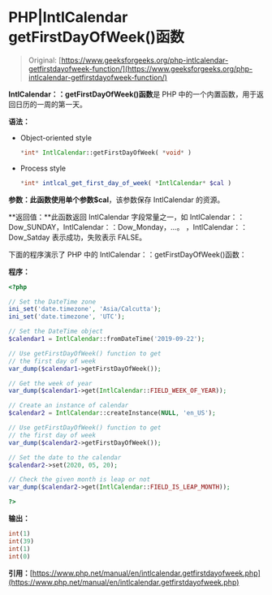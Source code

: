 # PHP|IntlCalendar getFirstDayOfWeek()函数

> Original: [https://www.geeksforgeeks.org/php-intlcalendar-getfirstdayofweek-function/](https://www.geeksforgeeks.org/php-intlcalendar-getfirstdayofweek-function/)

**IntlCalendar：：getFirstDayOfWeek()函数**是 PHP 中的一个内置函数，用于返回日历的一周的第一天。

**语法：**

*   Object-oriented style

    ```php
    *int* IntlCalendar::getFirstDayOfWeek( *void* )
    ```

*   Process style

    ```php
    *int* intlcal_get_first_day_of_week( *IntlCalendar* $cal )
    ```

**参数：**此函数使用单个参数**$cal**，该参数保存 IntlCalendar 的资源。

**返回值：**此函数返回 IntlCalendar 字段常量之一，如 IntlCalendar：：Dow_SUNDAY，IntlCalendar：：Dow_Monday，…。 ，IntlCalendar：：Dow_Satday 表示成功，失败表示 FALSE。

下面的程序演示了 PHP 中的 IntlCalendar：：getFirstDayOfWeek()函数：

**程序：**

```php
<?php

// Set the DateTime zone
ini_set('date.timezone', 'Asia/Calcutta');
ini_set('date.timezone', 'UTC');

// Set the DateTime object
$calendar1 = IntlCalendar::fromDateTime('2019-09-22');

// Use getFirstDayOfWeek() function to get
// the first day of week
var_dump($calendar1->getFirstDayOfWeek());

// Get the week of year
var_dump($calendar1->get(IntlCalendar::FIELD_WEEK_OF_YEAR));

// Create an instance of calendar
$calendar2 = IntlCalendar::createInstance(NULL, 'en_US');

// Use getFirstDayOfWeek() function to get
// the first day of week
var_dump($calendar2->getFirstDayOfWeek());

// Set the date to the calendar
$calendar2->set(2020, 05, 20);

// Check the given month is leap or not
var_dump($calendar2->get(IntlCalendar::FIELD_IS_LEAP_MONTH)); 

?>
```

**输出：**

```php
int(1)
int(39)
int(1)
int(0)

```

**引用：**[https://www.php.net/manual/en/intlcalendar.getfirstdayofweek.php](https://www.php.net/manual/en/intlcalendar.getfirstdayofweek.php)